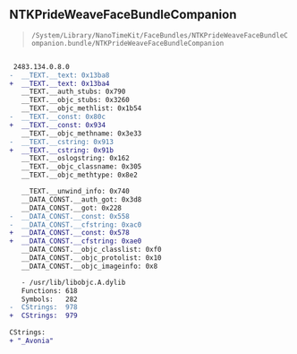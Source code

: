 ## NTKPrideWeaveFaceBundleCompanion

> `/System/Library/NanoTimeKit/FaceBundles/NTKPrideWeaveFaceBundleCompanion.bundle/NTKPrideWeaveFaceBundleCompanion`

```diff

 2483.134.0.8.0
-  __TEXT.__text: 0x13ba8
+  __TEXT.__text: 0x13ba4
   __TEXT.__auth_stubs: 0x790
   __TEXT.__objc_stubs: 0x3260
   __TEXT.__objc_methlist: 0x1b54
-  __TEXT.__const: 0x80c
+  __TEXT.__const: 0x934
   __TEXT.__objc_methname: 0x3e33
-  __TEXT.__cstring: 0x913
+  __TEXT.__cstring: 0x91b
   __TEXT.__oslogstring: 0x162
   __TEXT.__objc_classname: 0x305
   __TEXT.__objc_methtype: 0x8e2

   __TEXT.__unwind_info: 0x740
   __DATA_CONST.__auth_got: 0x3d8
   __DATA_CONST.__got: 0x228
-  __DATA_CONST.__const: 0x558
-  __DATA_CONST.__cfstring: 0xac0
+  __DATA_CONST.__const: 0x578
+  __DATA_CONST.__cfstring: 0xae0
   __DATA_CONST.__objc_classlist: 0xf0
   __DATA_CONST.__objc_protolist: 0x10
   __DATA_CONST.__objc_imageinfo: 0x8

   - /usr/lib/libobjc.A.dylib
   Functions: 618
   Symbols:   282
-  CStrings:  978
+  CStrings:  979
 
CStrings:
+ "_Avonia"

```
